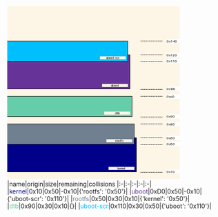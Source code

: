 ![memory map diagram](report.png)
|name|origin|size|remaining|collisions
|:-|:-|:-|:-|:-|
|<span style='color:darkblue'>kernel</span>|0x10|0x50|-0x10|{'rootfs': '0x50'}|
|<span style='color:rebeccapurple'>uboot</span>|0xD0|0x50|-0x10|{'uboot-scr': '0x110'}|
|<span style='color:slategray'>rootfs</span>|0x50|0x30|0x10|{'kernel': '0x50'}|
|<span style='color:mediumaquamarine'>dtb</span>|0x90|0x30|0x10|{}|
|<span style='color:deepskyblue'>uboot-scr</span>|0x110|0x30|0x50|{'uboot': '0x110'}|

